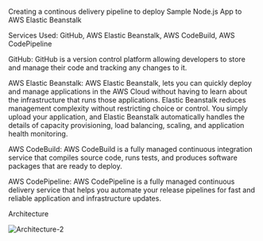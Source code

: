 Creating a continous delivery pipeline to deploy Sample Node.js App to AWS Elastic Beanstalk

Services Used:
GitHub, AWS Elastic Beanstalk, AWS CodeBuild, AWS CodePipeline 

GitHub: GitHub is a version control platform allowing developers to store and manage their code and tracking any changes to it.

AWS Elastic Beanstalk: AWS Elastic Beanstalk, lets you can quickly deploy and manage applications in the AWS Cloud without having to learn about the infrastructure that runs those applications. Elastic Beanstalk reduces management complexity without restricting choice or control. You simply upload your application, and Elastic Beanstalk automatically handles the details of capacity provisioning, load balancing, scaling, and application health monitoring.

AWS CodeBuild: AWS CodeBuild is a fully managed continuous integration service that compiles source code, runs tests, and produces software packages that are ready to deploy.

AWS CodePipeline: AWS CodePipeline is a fully managed continuous delivery service that helps you automate your release pipelines for fast and reliable application and infrastructure updates.

Architecture

![Architecture-2](https://user-images.githubusercontent.com/128709137/233804655-48dac75a-57e0-4d97-a0ad-bf2f8448c3f9.PNG)


